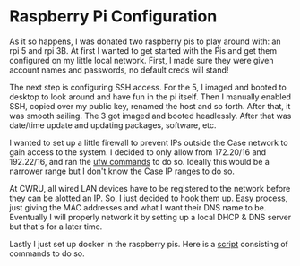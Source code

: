 # Raspberry Pi Configuration

As it so happens, I was donated two raspberry pis to play around with: an rpi 5 and rpi 3B. At first I wanted to get started with the Pis and get them configured on my little local network. First, I made sure they were given account names and passwords, no default creds will stand!

The next step is configuring SSH access. For the 5, I imaged and booted to desktop to look around and have fun in the pi itself. Then I manually enabled SSH, copied over my public key, renamed the host and so forth. After that, it was smooth sailing. The 3 got imaged and booted headlessly. After that was date/time update and updating packages, software, etc.

I wanted to set up a little firewall to prevent IPs outside the Case network to gain access to the system. I decided to only allow from 172.20/16 and 192.22/16, and ran the [ufw commands](./ufw.png) to do so. Ideally this would be a narrower range but I don't know the Case IP ranges to do so. 

At CWRU, all wired LAN devices have to be registered to the network before they can be alotted an IP. So, I just decided to hook them up. Easy process, just giving the MAC addresses and what I want their DNS name to be. Eventually I will properly network it by setting up a local DHCP & DNS server but that's for a later time.

Lastly I just set up docker in the raspberry pis. Here is a [script](./docker-setup.sh) consisting of commands to do so.